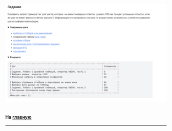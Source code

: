 

<img src="../art/3.5.5.task.png" alt="solution" >

```sql

```



#### На [главную](https://github.com/BEPb/stepik_sql#readme)

---


